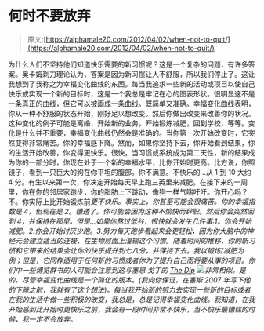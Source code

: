 # 何时不要放弃

> 原文:[https://alphamale20.com/2012/04/02/when-not-to-quit/](https://alphamale20.com/2012/04/02/when-not-to-quit/)

为什么人们不坚持他们知道快乐需要的新习惯呢？这是一个复杂的问题，有许多答案。奥卡姆剃刀理论认为，答案是因为新习惯让人不舒服，所以我们停止了。这让我想到了我称之为幸福变化曲线的东西。每当我追求一些新的活动或项目以使自己快乐或实现一个新的目标时，这是一个我总是牢记在心的图表形状。很明显这不是一条真正的曲线，但它可以被画成一条曲线。既简单又准确。幸福变化曲线表明，你从一种不舒服的状态开始，刚好足以想改变。然后你做出改变来改善你的状况。这种变化的例子可能是离婚，开始新的业务，开始锻炼减肥，回到学校，等等。变化是什么并不重要，幸福变化曲线仍然会是准确的。当你第一次开始改变时，它突然变得非常痛苦。你的幸福感下降。然而，如果你坚持下去，你开始看到结果，你的生活开始改善，你变得更快乐。很快，当习惯或系统成为第二天性，新的结果成为你的一部分时，你现在处于一个新的幸福水平，比你开始时更高。比方说，你照镜子，看到一只巨大的狗在你平坦的腹部。你不满意。不快乐的...从 1 到 10 大约 4 分。有生以来第一次，你决定开始每天早上跑三英里来减肥。在接下来的一周里，你在你的邻居家跑步，你的脂肪上下跳动，像狗一样气喘吁吁。你开心吗？不。你实际上比开始锻炼前*更不快乐。事实上，你甚至可能会很痛苦。你的幸福指数是 4，但现在是 2。糟透了。你可能会因为这种不愉快而辞职。然后你会突然回到 4，并保持在那里。但是...如果你熬过低谷，很快就会发生几件事:1。你会开始减肥。2.你会开始讨厌少跑。3.努力每天跑步看起来会更轻松，因为你大脑中的神经元会建立适当的连接，在生物层面上灌输这个习惯。随着时间的推移，你的新习惯和它带来的结果会让你的快乐提升到七八分，并保持下去。我以锻炼/减肥为例；但是，它同样适用于任何新的习惯或者你为了提升自己而将要从事的项目。你们中一些博览群书的人可能会注意到这与塞思·戈丁的 [The Dip](http://www.amazon.com/gp/product/1591841666/ref=as_li_ss_tl?ie=UTF8&tag=calebjones1-20&linkCode=as2&camp=1789&creative=390957&creativeASIN=1591841666) ![](../Images/7eb57af7eb1e4bbbf88b9b24e2364744.png)非常相似。是的，尽管幸福变化曲线是一个简化的版本。(我向你保证，在塞斯 2007 年写下他的下降之前，我就有了这个想法)。每当我开始新的努力去实现一些新的目标或者在我的生活中做一些积极的改变，我总是，总是记得幸福变化曲线。我知道，在我开始感到比开始时更快乐之前，我会有一段时间非常不快乐，当不快乐最糟糕的时候，我一定不会放弃。*